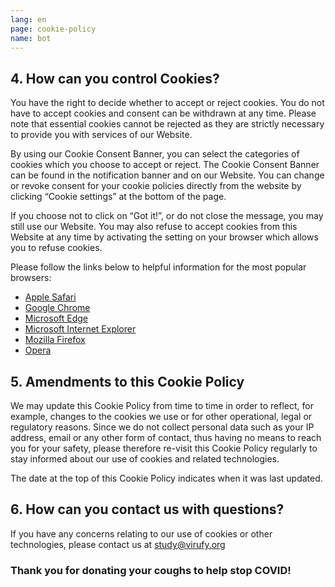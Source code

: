 ```yaml
---
lang: en
page: cookie-policy
name: bot
---
```


<p class="pt-4 pb-8"></p>

<h2 class="mb-4" id="control-cookies">4. How can you control Cookies?</h2>

<p class="mb-4">You have the right to decide whether to accept or reject cookies. You do not have to accept cookies and consent can be withdrawn at any time. Please note that essential cookies cannot be rejected as they are strictly necessary to provide you with services of our Website. </p>

<p class="mb-4">By using our Cookie Consent Banner, you can select the categories of cookies which you choose to accept or reject. The Cookie Consent Banner can be found in the notification banner and on our Website. You can change or revoke consent for your cookie policies directly from the website by clicking “Cookie settings” at the bottom of the page.</p>

<p class="mb-4">If you choose not to click on “Got it!”, or do not close the message, you may still use our Website. You may also refuse to accept cookies from this Website at any time by activating the setting on your browser which allows you to refuse cookies.</p>



<p class="mb-4">
Please follow the links below to helpful information for the most popular browsers:</p>
<ul>
<li><a class="" href="https://support.apple.com/en-us/HT201265">Apple Safari</a></li>
<li><a class="" href="https://support.google.com/chrome/answer/95647?co=GENIE.Platform%3DDesktop&hl">Google Chrome</a></li>
<li><a class="" href="https://support.microsoft.com/en-us/help/10607/microsoft-edge-view-delete-browser-history">Microsoft Edge</a></li> 
<li><a class="" href="https://support.microsoft.com/en-gb/help/17442/windows-internet-explorer-delete-manag
e-cookies">Microsoft Internet Explorer</a></li> 
<li><a class="" href="https://support.mozilla.org/en-US/kb/enable-and-disable-cookies-website-preferences">Mozilla Firefox</a></li>
<li><a class="" href="https://blogs.opera.com/news/2015/08/how-to-manage-cookies-in-opera/">Opera</a></li>
</ul>


<h2 class="mb-4 mt-8">5. Amendments to this Cookie Policy</h2>

<p class="mb-4">We may update this Cookie Policy from time to time in order to reflect, for example, changes to the cookies we use or for other operational, legal or regulatory reasons. Since we do not collect personal data such as your IP address, email or any other form of contact, thus having no means to reach you for your safety, please therefore re-visit this Cookie Policy regularly to stay informed about our use of cookies and related technologies.</p>

<p class="mb-4">The date at the top of this Cookie Policy indicates when it was last updated.</p>


<h2 class="mb-4 mt-8">6. How can you contact us with questions?</h2>

<p class="mb-4">If you have any concerns relating to our use of cookies or other technologies, please contact us at 
<a class="block" href="study@virufy.org">study@virufy.org</a></p> 

### <p class="mb-4 text-center">Thank you for donating your coughs to help stop COVID!</p>